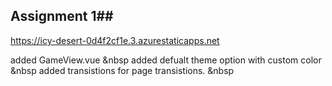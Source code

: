 ## Assignment 1##
https://icy-desert-0d4f2cf1e.3.azurestaticapps.net

added GameView.vue &nbsp
added defualt theme option with custom color &nbsp
added transistions for page transistions. &nbsp
